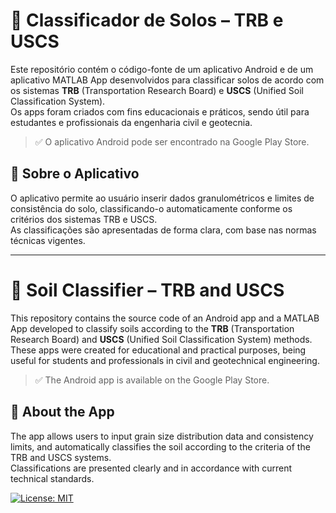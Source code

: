 # 🌱 Classificador de Solos – TRB e USCS

Este repositório contém o código-fonte de um aplicativo Android e de um aplicativo MATLAB App desenvolvidos para classificar solos de acordo com os sistemas **TRB** (Transportation Research Board) e **USCS** (Unified Soil Classification System).   
Os apps foram criados com fins educacionais e práticos, sendo útil para estudantes e profissionais da engenharia civil e geotecnia. 

> ✅ O aplicativo Android pode ser encontrado na Google Play Store.
 

## 📱 Sobre o Aplicativo

O aplicativo permite ao usuário inserir dados granulométricos e limites de consistência do solo, classificando-o automaticamente conforme os critérios dos sistemas TRB e USCS.  
As classificações são apresentadas de forma clara, com base nas normas técnicas vigentes.

--------------------------------------------------------------------------------------------------------

# 🌱 Soil Classifier – TRB and USCS

This repository contains the source code of an Android app and a MATLAB App developed to classify soils according to the **TRB** (Transportation Research Board) and **USCS** (Unified Soil Classification System) methods.  
These apps were created for educational and practical purposes, being useful for students and professionals in civil and geotechnical engineering.

> ✅ The Android app is available on the Google Play Store.

## 📱 About the App

The app allows users to input grain size distribution data and consistency limits, and automatically classifies the soil according to the criteria of the TRB and USCS systems.  
Classifications are presented clearly and in accordance with current technical standards.


[![License: MIT](https://img.shields.io/badge/License-MIT-blue.svg)](LICENSE)
